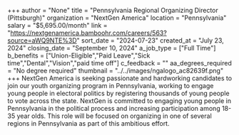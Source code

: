+++
author = "None"
title = "Pennsylvania Regional Organizing Director (Pittsburgh)"
organization = "NextGen America"
location = "Pennsylvania"
salary = "$5,695.00/month"
link = "https://nextgenamerica.bamboohr.com/careers/563?source=aWQ9NTE%3D"
sort_date = "2024-07-23"
created_at = "July 23, 2024"
closing_date = "September 10, 2024"
a_job_type = ["Full Time"]
b_benefits = ["Union-Eligible","Paid Leave","Sick time","Dental","Vision","paid time off"]
c_feedback = ""
aa_degrees_required = "No degree required"
thumbnail = "../../images/ngalogo_ac82639f.png"
+++
NextGen America is seeking passionate and hardworking candidates to join our youth organizing program in Pennsylvania, working to engage young people in electoral politics by registering thousands of young people to vote across the state. NextGen is committed to engaging young people in Pennsylvania in the political process and increasing participation among 18-35 year olds. This role will be focused on organizing in one of several regions in Pennsylvania as part of this ambitious effort. 